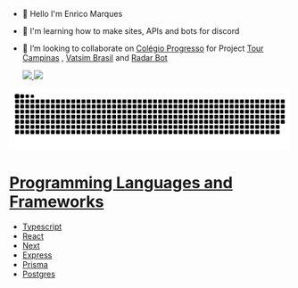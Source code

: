 - 👋 Hello I'm Enrico Marques
- 👀 I'm learning how to make sites, APIs and bots for discord
- 💞️ I’m looking to collaborate on [Colégio Progresso](https://www.colegioprogresso.com.br) for Project [Tour Campinas](https://tourcampinas.com.br) , [Vatsim Brasil](https://vatsim.com.br/) and [Radar Bot](https://radarbot.xyz)


  <div>
  <a href="https://github.com/andrebrito16">
  <img height="180em" src="https://github-readme-stats.vercel.app/api?username=Enrico1108&show_icons=true&theme=dracula&include_all_commits=true&count_private=true"/>
  <img height="180em" src="https://github-readme-stats.vercel.app/api/top-langs/?username=Enrico1108&layout=compact&langs_count=16&theme=dracula"/>
<div>

![Snake animation](https://github.com/andrebrito16/andrebrito16/blob/output/github-contribution-grid-snake.svg)
  
  
# Programming Languages and Frameworks

- Typescript
- React
- Next
- Express
- Prisma
- Postgres 

